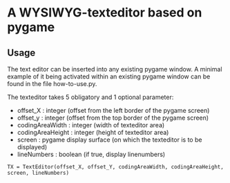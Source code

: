 # A WYSIWYG-texteditor based on pygame



## Usage

The text editor can be inserted into any existing pygame window. A minimal example of it being activated within an existing pygame window can be found in the file how-to-use.py. 

The texteditor takes 5 obligatory and 1 optional parameter:
- offset_X : integer (offset from the left border of the pygame screen)
- offset_y : integer (offset from the top border of the pygame screen)
- codingAreaWidth : integer (width of texteditor area)
- codingAreaHeight : integer (height of texteditor area)
- screen : pygame display surface (on which the texteditor is to be displayed)
- lineNumbers : boolean (if true, display linenumbers)

```
TX = TextEditor(offset_X, offset_Y, codingAreaWidth, codingAreaHeight, screen, lineNumbers)
```
